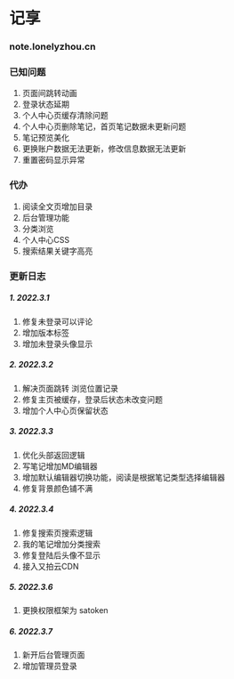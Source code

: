 # 记享
### note.lonelyzhou.cn

### 已知问题
1. 页面间跳转动画
2. 登录状态延期
3. 个人中心页缓存清除问题
4. 个人中心页删除笔记，首页笔记数据未更新问题
5. 笔记预览美化
6. 更换账户数据无法更新，修改信息数据无法更新
7. 重置密码显示异常

### 代办
1. 阅读全文页增加目录
2. 后台管理功能
3. 分类浏览
4. 个人中心CSS
5. 搜索结果关键字高亮

### 更新日志
##### 1. 2022.3.1
   1. 修复未登录可以评论
   2. 增加版本标签
   3. 增加未登录头像显示
##### 2. 2022.3.2
   1. 解决页面跳转 浏览位置记录
   2. 修复主页被缓存，登录后状态未改变问题
   3. 增加个人中心页保留状态
##### 3. 2022.3.3
   1. 优化头部返回逻辑
   2. 写笔记增加MD编辑器
   3. 增加默认编辑器切换功能，阅读是根据笔记类型选择编辑器
   4. 修复背景颜色铺不满
##### 4. 2022.3.4
   1. 修复搜索页搜索逻辑
   2. 我的笔记增加分类搜索
   3. 修复登陆后头像不显示
   4. 接入又拍云CDN
##### 5. 2022.3.6
   1. 更换权限框架为 satoken
##### 6. 2022.3.7
   1. 新开后台管理页面
   2. 增加管理员登录